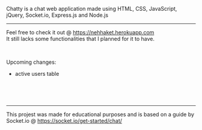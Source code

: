 Chatty is a chat web application made using HTML, CSS, JavaScript, jQuery, Socket.io, Express.js and Node.js

---
Feel free to check it out @ https://nehhaket.herokuapp.com  
It still lacks some functionalities that I planned for it to have.  

&nbsp;

Upcoming changes:  
- active users table

&nbsp;

&nbsp;

---
This projest was made for educational purposes and is based on a guide by Socket.io @ https://socket.io/get-started/chat/
